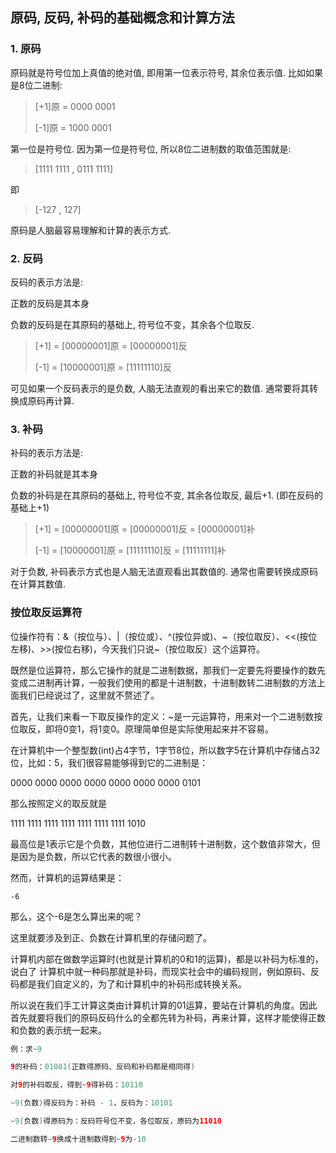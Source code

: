 ## 原码, 反码, 补码的基础概念和计算方法

### 1. 原码

原码就是符号位加上真值的绝对值, 即用第一位表示符号, 其余位表示值. 比如如果是8位二进制:

> [+1]原 = 0000 0001
>
> [-1]原 = 1000 0001

第一位是符号位. 因为第一位是符号位, 所以8位二进制数的取值范围就是:

> [1111 1111 , 0111 1111]

即

> [-127 , 127]

原码是人脑最容易理解和计算的表示方式.

### 2. 反码

反码的表示方法是:

正数的反码是其本身

负数的反码是在其原码的基础上, 符号位不变，其余各个位取反.

> [+1] = [00000001]原 = [00000001]反
>
> [-1] = [10000001]原 = [11111110]反

可见如果一个反码表示的是负数, 人脑无法直观的看出来它的数值. 通常要将其转换成原码再计算.

### 3. 补码

补码的表示方法是:

正数的补码就是其本身

负数的补码是在其原码的基础上, 符号位不变, 其余各位取反, 最后+1. (即在反码的基础上+1)

> [+1] = [00000001]原 = [00000001]反 = [00000001]补
>
> [-1] = [10000001]原 = [11111110]反 = [11111111]补

对于负数, 补码表示方式也是人脑无法直观看出其数值的. 通常也需要转换成原码在计算其数值.

### 按位取反运算符

位操作符有：&（按位与）、|（按位或）、^(按位异或)、~（按位取反）、<<(按位左移)、>>(按位右移)，今天我们只说~（按位取反）这个运算符。

既然是位运算符，那么它操作的就是二进制数据，那我们一定要先将要操作的数先变成二进制再计算，一般我们使用的都是十进制数，十进制数转二进制数的方法上面我们已经说过了，这里就不赘述了。

首先，让我们来看一下取反操作的定义：~是一元运算符，用来对一个二进制数按位取反，即将0变1，将1变0。原理简单但是实际使用起来并不容易。

在计算机中一个整型数(int)占4字节，1字节8位，所以数字5在计算机中存储占32位，比如：5，我们很容易能够得到它的二进制是：

0000 0000 0000 0000 0000 0000 0000 0101

那么按照定义的取反就是

1111  1111  1111  1111  1111  1111  1111 1010

最高位是1表示它是个负数，其他位进行二进制转十进制数，这个数值非常大，但是因为是负数，所以它代表的数很小很小。

然而，计算机的运算结果是：

`-6`

那么，这个-6是怎么算出来的呢？

这里就要涉及到正、负数在计算机里的存储问题了。

计算机内部在做数学运算时(也就是计算机的0和1的运算)，都是以补码为标准的，说白了 计算机中就一种码那就是补码，而现实社会中的编码规则，例如原码、反码都是我们自定义的，为了和计算机中的补码形成转换关系。

所以说在我们手工计算这类由计算机计算的01运算，要站在计算机的角度。因此首先就要将我们的原码反码什么的全都先转为补码，再来计算，这样才能使得正数和负数的表示统一起来。

```java
例：求~9

9的补码：01001(正数得原码、反码和补码都是相同得)

对9的补码取反，得到~9得补码：10110

~9(负数)得反码为：补码 - 1，反码为：10101

~9(负数)得原码为：反码符号位不变，各位取反，原码为11010

二进制数转~9换成十进制数得到~9为-10
```

